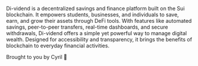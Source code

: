 Di-vidend is a decentralized savings and finance platform built on the Sui blockchain. It empowers students, businesses, and individuals to save, earn, and grow their assets through DeFi tools. With features like automated savings, peer-to-peer transfers, real-time dashboards, and secure withdrawals, Di-vidend offers a simple yet powerful way to manage digital wealth. Designed for accessibility and transparency, it brings the benefits of blockchain to everyday financial activities.

Brought to you by Cyril 🌚
